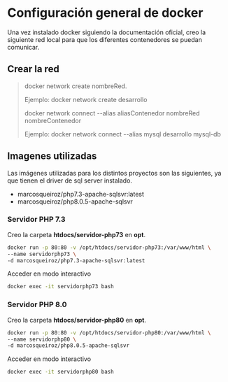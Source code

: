 # Configuración general de docker

Una vez instalado docker siguiendo la documentación oficial, creo la siguiente red local para que los diferentes contenedores se puedan comunicar.

## Crear la red

> docker network create nombreRed.
>
> Ejemplo: docker network create desarrollo
>
> docker network connect --alias aliasContenedor nombreRed nombreContenedor
>
> Ejemplo: docker network connect --alias mysql desarrollo mysql-db

## Imagenes utilizadas

Las imágenes utilizadas para los distintos proyectos son las siguientes, ya que tienen el driver de sql server instalado.

- marcosqueiroz/php7.3-apache-sqlsvr:latest
- marcosqueiroz/php8.0.5-apache-sqlsvr

### Servidor PHP 7.3

Creo la carpeta **htdocs/servidor-php73** en **opt**.

```bash
docker run -p 80:80 -v /opt/htdocs/servidor-php73:/var/www/html \
--name servidorphp73 \
-d marcosqueiroz/php7.3-apache-sqlsvr:latest
```

Acceder en modo interactivo

```bash
docker exec -it servidorphp73 bash
```

### Servidor PHP 8.0

Creo la carpeta **htdocs/servidor-php80** en **opt**.

```bash
docker run -p 80:80 -v /opt/htdocs/servidor-php80:/var/www/html \
--name servidorphp80 \
-d marcosqueiroz/php8.0.5-apache-sqlsvr
```

Acceder en modo interactivo

```bash
docker exec -it servidorphp80 bash
```

